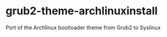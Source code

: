 grub2-theme-archlinuxinstall
============================

Port of the Archlinux bootloader theme from Grub2 to Syslinux